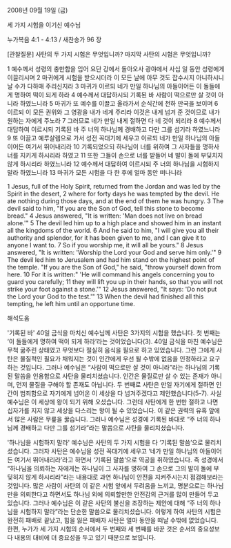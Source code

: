 2008년 09월 19일 (금)

세 가지 시험을 이기신 예수님



누가복음 4:1 - 4:13 / 새찬송가 96 장


[관찰질문]
사탄의 두 가지 시험은 무엇입니까? 
마지막 사탄의 시험은 무엇입니까? 

1 예수께서 성령의 충만함을 입어 요단 강에서 돌아오사 광야에서 사십 일 동안 성령에게 이끌리시며 
2 마귀에게 시험을 받으시더라 이 모든 날에 아무 것도 잡수시지 아니하시니 날 수가 다하매 주리신지라 
3 마귀가 이르되 네가 만일 하나님의 아들이어든 이 돌들에게 명하여 떡이 되게 하라 
4 예수께서 대답하시되 기록된 바 사람이 떡으로만 살 것이 아니라 하였느니라 
5 마귀가 또 예수를 이끌고 올라가서 순식간에 천하 만국을 보이며 
6 이르되 이 모든 권위와 그 영광을 내가 네게 주리라 이것은 내게 넘겨 준 것이므로 내가 원하는 자에게 주노라 
7 그러므로 네가 만일 내게 절하면 다 네 것이 되리라 
8 예수께서 대답하여 이르시되 기록된 바 주 너의 하나님께 경배하고 다만 그를 섬기라 하였느니라 
9 또 이끌고 예루살렘으로 가서 성전 꼭대기에 세우고 이르되 네가 만일 하나님의 아들이어든 여기서 뛰어내리라 
10 기록되었으되 하나님이 너를 위하여 그 사자들을 명하사 너를 지키게 하시리라 하였고 
11 또한 그들이 손으로 너를 받들어 네 발이 돌에 부딪치지 않게 하시리라 하였느니라 
12 예수께서 대답하여 이르시되 주 너의 하나님을 시험하지 말라 하였느니라 
13 마귀가 모든 시험을 다 한 후에 얼마 동안 떠나니라 

1 Jesus, full of the Holy Spirit, returned from the Jordan and was led by the Spirit in the desert, 
2 where for forty days he was tempted by the devil. He ate nothing during those days, and at the end of them he was hungry.
3 The devil said to him, "If you are the Son of God, tell this stone to become bread." 
4 Jesus answered, "It is written: 'Man does not live on bread alone.'" 
5 The devil led him up to a high place and showed him in an instant all the kingdoms of the world. 
6 And he said to him, "I will give you all their authority and splendor, for it has been given to me, and I can give it to anyone I want to. 
7 So if you worship me, it will all be yours." 
8 Jesus answered, "It is written: 'Worship the Lord your God and serve him only.'" 
9 The devil led him to Jerusalem and had him stand on the highest point of the temple. "If you are the Son of God," he said, "throw yourself down from here. 
10 For it is written:" 'He will command his angels concerning you to guard you carefully; 
11 they will lift you up in their hands,  so that you will not strike your foot against a stone.'" 
12 Jesus answered, "It says: 'Do not put the Lord your God to the test.'" 
13 When the devil had finished all this tempting, he left him until an opportune time.

해석도움





'기록된 바'
 40일 금식을 마치신 예수님께 사탄은 3가지의 시험을 했습니다. 첫 번째는 ‘이 돌들에게 명하여 떡이 되게 하라’라는 것이었습니다(3). 40일 금식을 마친 예수님은 무척 굶주린 상태였고 무엇보다 절실히 음식을 필요로 하고 있었습니다. 그런 그에게 사탄은 물질적인 필요가 채워지는 것이 인간에게 우선 될 수밖에 없음을 인정하라고 요구하는 것입니다. 그러나 예수님은 “사람이 떡으로만 살 것이 아니라”라는 하나님의 기록된 말씀을 인용함으로 사탄을 물리치셨습니다. 인간은 물질로만 살 수 있는 존재가 아니며, 먼저 물질을 구해야 할 존재도 아닙니다. 두 번째로 사탄은 만일 자기에게 절하면 인간이 범죄함으로 자기에게 넘어온 이 세상을 다 넘겨주겠다고 제안했습니다(5-7). 사실 예수님은 이 세상에 왕이 되기 위해 오셨습니다. 그런데 사탄에게 한 번만 절하고 나면 십자가를 지지 않고 세상을 다스리는 왕이 될 수 있었습니다. 이 같은 권력의 유혹 앞에서 많은 사람은 무릎을 꿇습니다. 그러나 예수님은 성경에 기록된 바대로 “주 너의 하나님께 경배하고 다만 그를 섬기라”라는 말씀으로 사탄을 물리치셨습니다.   

'하나님을 시험하지 말라'
 예수님은 사탄의 두 가지 시험을 다 ‘기록된 말씀’으로 물리치셨습니다. 그러자 사탄은 예수님을 성전 꼭대기에 세우고 ‘네가 만일 하나님의 아들이어든 여기서 뛰어내리라’라고 하면서 ‘기록된 말씀’으로 역공을 취하였습니다. 즉 성경에서 “하나님을 의뢰하는 자에게는 하나님이 그 사자를 명하여 그 손으로 그의 발이 돌에 부딪히지 않게 하시리라”라는 내용대로 과연 하나님이 안전을 지켜주시는지 점검해보라는 것입니다. 많은 사람이 사탄의 이 같은 시험 앞에서 두려움을 느끼고, 명분으로는 하나님만을 의뢰한다고 하면서도 하나님 외에 의뢰할만한 안전감의 근거를 많이 만들어 두고 있습니다. 그러나 예수님은 이 같은 사탄의 불신을 조장하는 제안에 대해 “주 너의 하나님을 시험하지 말라”라는 단순한 말씀으로 물리치셨습니다. 이렇게 하여 사탄의 시험은 완전히 패배로 끝났고, 힘을 잃은 패배자 사탄은 얼마 동안을 떠날 수밖에 없었습니다. 한편, 누가가 세 가지 시험의 순서에서 두 번째와 세 번째를 바꾼 것은 순서의 중요성보다 내용의 대비에 더 중요성을 두고 있기 때문으로 보입니다.